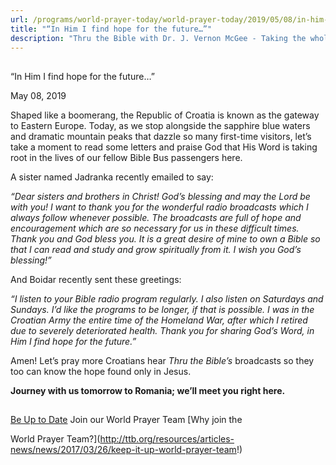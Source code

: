 ```yaml
---
url: /programs/world-prayer-today/world-prayer-today/2019/05/08/in-him-i-find-hope-for-the-future
title: "“In Him I find hope for the future…”"
description: "Thru the Bible with Dr. J. Vernon McGee - Taking the whole Word to the whole world"
---
```







## 
 “In Him I find hope for the future…”


May 08, 2019




Shaped like a boomerang, the Republic of Croatia is known as the gateway to Eastern Europe. Today, as we stop alongside the sapphire blue waters and dramatic mountain peaks that dazzle so many first-time visitors, let’s take a moment to read some letters and praise God that His Word is taking root in the lives of our fellow Bible Bus passengers here.


A sister named Jadranka recently emailed to say:


*“Dear sisters and brothers in Christ! God’s blessing and may the Lord be with you! I want to thank you for the wonderful radio broadcasts which I always follow whenever possible. The broadcasts are full of hope and encouragement which are so necessary for us in these difficult times. Thank you and God bless you. It is a great desire of mine to own a Bible so that I can read and study and grow spiritually from it. I wish you God’s blessing!”*


And Boidar recently sent these greetings:


*“I listen to your Bible radio program regularly. I also listen on Saturdays and Sundays. I’d like the programs to be longer, if that is possible. I was in the Croatian Army the entire time of the Homeland War, after which I retired due to severely deteriorated health. Thank you for sharing God’s Word, in Him I find hope for the future.”*


Amen! Let’s pray more Croatians hear *Thru the Bible’s* broadcasts so they too can know the hope found only in Jesus. 


**Journey with us tomorrow to Romania; we’ll meet you right here.**





## 




[Be Up to Date](http://feeds.feedburner.com/WorldPrayerToday "World Prayer Today RSS Feed")
Join our World Prayer Team
[Why join the  

World Prayer Team?](http://ttb.org/resources/articles-news/news/2017/03/26/keep-it-up-world-prayer-team!)




